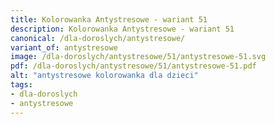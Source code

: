 ```yaml
---
title: Kolorowanka Antystresowe - wariant 51
description: Kolorowanka Antystresowe - wariant 51
canonical: /dla-doroslych/antystresowe/
variant_of: antystresowe
image: /dla-doroslych/antystresowe/51/antystresowe-51.svg
pdf: /dla-doroslych/antystresowe/51/antystresowe-51.pdf
alt: "antystresowe kolorowanka dla dzieci"
tags:
- dla-doroslych
- antystresowe
---
```

